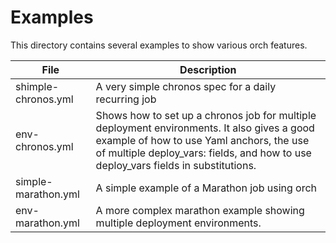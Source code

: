
# Examples

This directory contains several examples to show various orch features.

| File                  | Description
|-----------------------|------------------------------------------------------------------------|
| shimple-chronos.yml   | A very simple chronos spec for a daily recurring job
| env-chronos.yml       | Shows how to set up a chronos job for multiple deployment environments.  It also gives a good example of how to use Yaml anchors, the use of multiple deploy_vars: fields, and how to use deploy_vars fields in substitutions.
| simple-marathon.yml   | A simple example of a Marathon job using orch
| env-marathon.yml      | A more complex marathon example showing multiple deployment environments.
